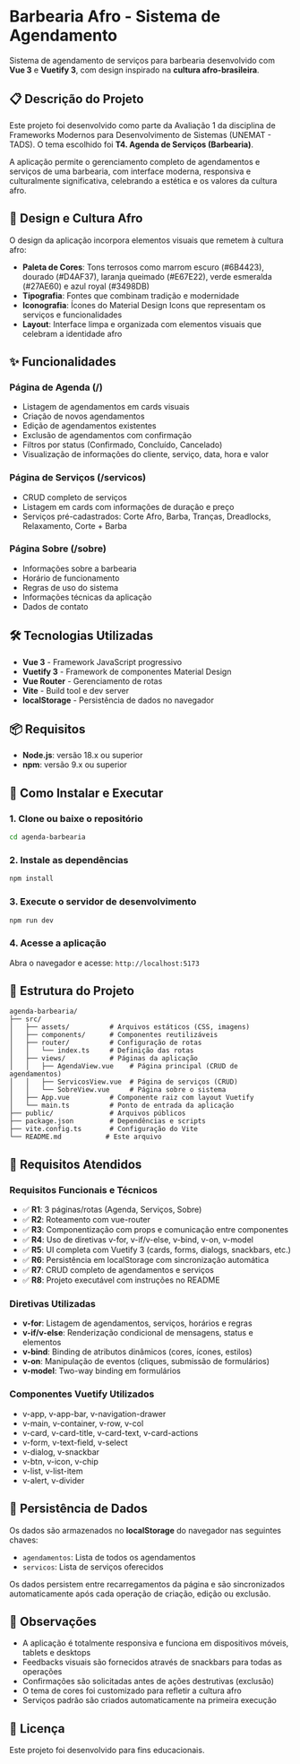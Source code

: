 # Barbearia Afro - Sistema de Agendamento

Sistema de agendamento de serviços para barbearia desenvolvido com **Vue 3** e **Vuetify 3**, com design inspirado na **cultura afro-brasileira**.

## 📋 Descrição do Projeto

Este projeto foi desenvolvido como parte da Avaliação 1 da disciplina de Frameworks Modernos para Desenvolvimento de Sistemas (UNEMAT - TADS). O tema escolhido foi **T4. Agenda de Serviços (Barbearia)**.

A aplicação permite o gerenciamento completo de agendamentos e serviços de uma barbearia, com interface moderna, responsiva e culturalmente significativa, celebrando a estética e os valores da cultura afro.

## 🎨 Design e Cultura Afro

O design da aplicação incorpora elementos visuais que remetem à cultura afro:

- **Paleta de Cores**: Tons terrosos como marrom escuro (#6B4423), dourado (#D4AF37), laranja queimado (#E67E22), verde esmeralda (#27AE60) e azul royal (#3498DB)
- **Tipografia**: Fontes que combinam tradição e modernidade
- **Iconografia**: Ícones do Material Design Icons que representam os serviços e funcionalidades
- **Layout**: Interface limpa e organizada com elementos visuais que celebram a identidade afro

## ✨ Funcionalidades

### Página de Agenda (/)
- Listagem de agendamentos em cards visuais
- Criação de novos agendamentos
- Edição de agendamentos existentes
- Exclusão de agendamentos com confirmação
- Filtros por status (Confirmado, Concluído, Cancelado)
- Visualização de informações do cliente, serviço, data, hora e valor

### Página de Serviços (/servicos)
- CRUD completo de serviços
- Listagem em cards com informações de duração e preço
- Serviços pré-cadastrados: Corte Afro, Barba, Tranças, Dreadlocks, Relaxamento, Corte + Barba

### Página Sobre (/sobre)
- Informações sobre a barbearia
- Horário de funcionamento
- Regras de uso do sistema
- Informações técnicas da aplicação
- Dados de contato

## 🛠️ Tecnologias Utilizadas

- **Vue 3** - Framework JavaScript progressivo
- **Vuetify 3** - Framework de componentes Material Design
- **Vue Router** - Gerenciamento de rotas
- **Vite** - Build tool e dev server
- **localStorage** - Persistência de dados no navegador

## 📦 Requisitos

- **Node.js**: versão 18.x ou superior
- **npm**: versão 9.x ou superior

## 🚀 Como Instalar e Executar

### 1. Clone ou baixe o repositório

```bash
cd agenda-barbearia
```

### 2. Instale as dependências

```bash
npm install
```

### 3. Execute o servidor de desenvolvimento

```bash
npm run dev
```

### 4. Acesse a aplicação

Abra o navegador e acesse: `http://localhost:5173`

## 📁 Estrutura do Projeto

```
agenda-barbearia/
├── src/
│   ├── assets/          # Arquivos estáticos (CSS, imagens)
│   ├── components/      # Componentes reutilizáveis
│   ├── router/          # Configuração de rotas
│   │   └── index.ts     # Definição das rotas
│   ├── views/           # Páginas da aplicação
│   │   ├── AgendaView.vue    # Página principal (CRUD de agendamentos)
│   │   ├── ServicosView.vue  # Página de serviços (CRUD)
│   │   └── SobreView.vue     # Página sobre o sistema
│   ├── App.vue          # Componente raiz com layout Vuetify
│   └── main.ts          # Ponto de entrada da aplicação
├── public/              # Arquivos públicos
├── package.json         # Dependências e scripts
├── vite.config.ts       # Configuração do Vite
└── README.md           # Este arquivo
```

## 🔧 Requisitos Atendidos

### Requisitos Funcionais e Técnicos

- ✅ **R1**: 3 páginas/rotas (Agenda, Serviços, Sobre)
- ✅ **R2**: Roteamento com vue-router
- ✅ **R3**: Componentização com props e comunicação entre componentes
- ✅ **R4**: Uso de diretivas v-for, v-if/v-else, v-bind, v-on, v-model
- ✅ **R5**: UI completa com Vuetify 3 (cards, forms, dialogs, snackbars, etc.)
- ✅ **R6**: Persistência em localStorage com sincronização automática
- ✅ **R7**: CRUD completo de agendamentos e serviços
- ✅ **R8**: Projeto executável com instruções no README

### Diretivas Utilizadas

- **v-for**: Listagem de agendamentos, serviços, horários e regras
- **v-if/v-else**: Renderização condicional de mensagens, status e elementos
- **v-bind**: Binding de atributos dinâmicos (cores, ícones, estilos)
- **v-on**: Manipulação de eventos (cliques, submissão de formulários)
- **v-model**: Two-way binding em formulários

### Componentes Vuetify Utilizados

- v-app, v-app-bar, v-navigation-drawer
- v-main, v-container, v-row, v-col
- v-card, v-card-title, v-card-text, v-card-actions
- v-form, v-text-field, v-select
- v-dialog, v-snackbar
- v-btn, v-icon, v-chip
- v-list, v-list-item
- v-alert, v-divider

## 💾 Persistência de Dados

Os dados são armazenados no **localStorage** do navegador nas seguintes chaves:

- `agendamentos`: Lista de todos os agendamentos
- `servicos`: Lista de serviços oferecidos

Os dados persistem entre recarregamentos da página e são sincronizados automaticamente após cada operação de criação, edição ou exclusão.

## 📝 Observações

- A aplicação é totalmente responsiva e funciona em dispositivos móveis, tablets e desktops
- Feedbacks visuais são fornecidos através de snackbars para todas as operações
- Confirmações são solicitadas antes de ações destrutivas (exclusão)
- O tema de cores foi customizado para refletir a cultura afro
- Serviços padrão são criados automaticamente na primeira execução

## 📄 Licença

Este projeto foi desenvolvido para fins educacionais.
